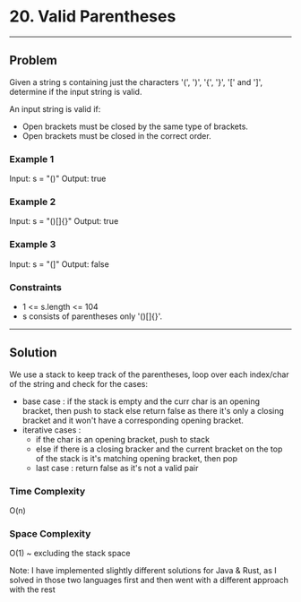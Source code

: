 # 20. Valid Parentheses

---

## Problem

Given a string s containing just the characters '(', ')', '{', '}', '[' and ']', determine if the input string is valid.

An input string is valid if:

- Open brackets must be closed by the same type of brackets.
- Open brackets must be closed in the correct order.

### Example 1

Input: s = "()"
Output: true

### Example 2

Input: s = "()[]{}"
Output: true

### Example 3

Input: s = "(]"
Output: false

### Constraints

- 1 <= s.length <= 104
- s consists of parentheses only '()[]{}'.

---

## Solution

We use a stack to keep track of the parentheses, loop over each index/char of the string and check for the cases:

- base case : if the stack is empty and the curr char is an opening bracket, then push to stack else return false as there it's only a closing bracket and it won't have a corresponding opening bracket.
- iterative cases :
  - if the char is an opening bracket, push to stack
  - else if there is a closing bracker and the current bracket on the top of the stack is it's matching opening bracket, then pop
  - last case : return false as it's not a valid pair

### Time Complexity

O(n)

### Space Complexity

O(1) ~ excluding the stack space

Note: I have implemented slightly different solutions for Java & Rust, as I solved in those two languages first and then went with a different approach with the rest
